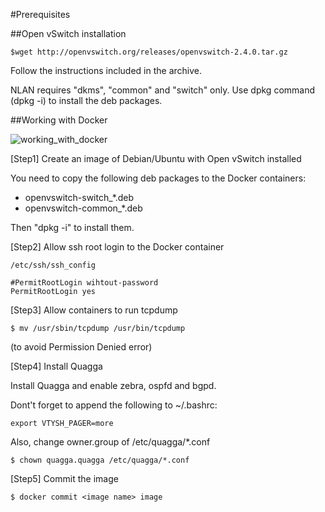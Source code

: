 #Prerequisites

##Open vSwitch installation

```
$wget http://openvswitch.org/releases/openvswitch-2.4.0.tar.gz
```
Follow the instructions included in the archive.

NLAN requires "dkms", "common" and "switch" only. Use dpkg command (dpkg -i) to install the deb packages.

##Working with Docker

![working_with_docker](https://docs.google.com/drawings/d/161Bn80w8JZKQ7BXmIo0br7xQ4kqEdBc_XZ254zuORSU/pub?w=680&h=400)

[Step1] Create an image of Debian/Ubuntu with Open vSwitch installed

You need to copy the following deb packages to the Docker containers:
- openvswitch-switch_*.deb
- openvswitch-common_*.deb

Then "dpkg -i" to install them.

[Step2] Allow ssh root login to the Docker container
```
/etc/ssh/ssh_config

#PermitRootLogin wihtout-password
PermitRootLogin yes
```

[Step3] Allow containers to run tcpdump
```
$ mv /usr/sbin/tcpdump /usr/bin/tcpdump
```
(to avoid Permission Denied error)

[Step4] Install Quagga

Install Quagga and enable zebra, ospfd and bgpd.

Dont't forget to append the following to ~/.bashrc:
```
export VTYSH_PAGER=more
```

Also, change owner.group of /etc/quagga/*.conf
```
$ chown quagga.quagga /etc/quagga/*.conf
```
[Step5] Commit the image
```
$ docker commit <image name> image
```

